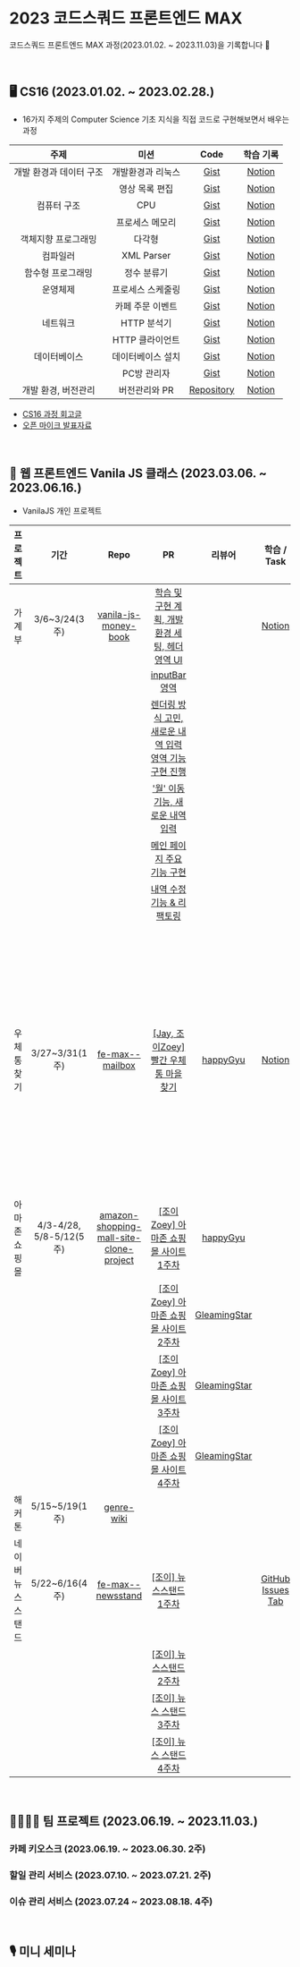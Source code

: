 # 2023 코드스쿼드 프론트엔드 MAX

코드스쿼드 프론트엔드 MAX 과정(2023.01.02. ~ 2023.11.03)을 기록합니다 🐾

<br />

## 🖥 CS16 (2023.01.02. ~ 2023.02.28.)

- 16가지 주제의 Computer Science 기초 지식을 직접 코드로 구현해보면서 배우는 과정

|               주제                | 미션              | Code                                                                     | 학습 기록                                                                 |
|:---------------------------------:| :-----------------: | :------------------------------------------------------------------------: | :-------------------------------------------------------------------------: |
|      개발 환경과 데이터 구조| 개발환경과 리눅스 | [Gist](https://gist.github.com/youzysu/0c0370cb4fd5196b4b2eb95946e7ce0f) | [Notion](https://flash-watcher-226.notion.site/CS01-98727965f28d4498b5159992adfdb90b?pvs=4)     |
|           | 영상 목록 편집    | [Gist](https://gist.github.com/youzysu/3c14c1065078073934294a96f779d449) | [Notion](https://flash-watcher-226.notion.site/CS02-8082ea277a0d4fdd832f064da995817a?pvs=4)     |
| 컴퓨터 구조 | CPU | [Gist](https://gist.github.com/youzysu/1968bb637c15d0e78f08556597edfee4) | [Notion](https://flash-watcher-226.notion.site/CS03-CPU-bcc7953fe1d24de5b0c43060ebbf2e35?pvs=4) |
|                                   | 프로세스 메모리   | [Gist](https://gist.github.com/youzysu/c4d5395ac561128cfcec31232df2c98e) | [Notion](https://flash-watcher-226.notion.site/CS04-0e45559ac55547f2861bc16d5ae1d8bb?pvs=4) |
|    객체지향 프로그래밍 |       다각형            |            [Gist](https://gist.github.com/youzysu/5a09d56bfea227336e6fdc74b8519d9d)    |                  [Notion](https://flash-watcher-226.notion.site/CS05-02a16653b5374b50a7757efd429a6c7f?pvs=4)       |
|                  컴파일러|  XML Parser                 |            [Gist](https://gist.github.com/youzysu/97aff257b1bdadbab8d0496f05544a7d)        |                                                                    [Notion](https://flash-watcher-226.notion.site/CS07-XML-Parser-0d9cfb5d398b412e98dcef62dd85dbe4?pvs=4)       |
| 함수형 프로그래밍            |     정수 분류기              |            [Gist](https://gist.github.com/youzysu/4b3722bb82ebb76eae703aecaa9525f1)                                                              |                                                                    [Notion](https://flash-watcher-226.notion.site/CS08-1cc7b5b4b71f4fce81cfca458c7fee67?pvs=4)       |
|        운영체제  |    프로세스 스케줄링               |            [Gist](https://gist.github.com/youzysu/7b98a55420bdab9a38ddd8abb6b85050)                                                              |                                                                    [Notion](https://flash-watcher-226.notion.site/CS10-2071dc0c91b4442da38847f4e345a02e?pvs=4)       |
| |   카페 주문 이벤트               |            [Gist](https://gist.github.com/youzysu/8a527f22cf3aec97de7c68aacc045055)                                                              |                                                                    [Notion](https://flash-watcher-226.notion.site/CS11-9c571d15bd9a4f80897a9c63dfe80316?pvs=4)       |
|         네트워크 |   HTTP 분석기                |            [Gist](https://gist.github.com/youzysu/c98e3d4913e1288f50f82926a365134b)                                                              |                                                                    [Notion](https://flash-watcher-226.notion.site/CS12-HTTP-2cbf711ebceb4741bcdf8f68d09fe093?pvs=4)       |
|         |   HTTP 클라이언트                |            [Gist](https://gist.github.com/youzysu/a4506c4d6c81d01c6357c1256437665c)                 |                                                 [Notion](https://flash-watcher-226.notion.site/CS13-HTTP-938f0d37305140b8b0e846b720225cd7?pvs=4)       |
| 데이터베이스        |     데이터베이스 설치              |            [Gist](https://gist.github.com/youzysu/b3cab9dddc3c3475fd8f4a3598fe728e)                                                              |                                                                    [Notion](https://flash-watcher-226.notion.site/CS14-d3773a42c47e4323a274fff08c9ed855?pvs=4)       |
|        |       PC방 관리자            |            [Gist](https://gist.github.com/youzysu/427cf3bb1c8caee5eb3f52561812bac3)                                                              |                                                                    [Notion](https://flash-watcher-226.notion.site/CS15-PC-56b4cce6aa774629ab3f3cb876ca460b?pvs=4)       |
|       개발 환경, 버전관리    |    버전관리와 PR            |            [Repository](https://github.com/youzysu/common-mit)                                                              |                                                                    [Notion](https://flash-watcher-226.notion.site/CS16-PR-6ac37e723e524567a46a0e09528228d9?pvs=4)       |

- [CS16 과정 회고글]() 
- [오픈 마이크 발표자료](https://docs.google.com/presentation/d/1gF8wwMawktnkTfeTx8Y7FUoUOef-K6OGYn4EujCBj-8/edit#slide=id.g1f5e40affc0_0_120)

<br />


## 🐥 웹 프론트엔드 Vanila JS 클래스 (2023.03.06. ~ 2023.06.16.)


- VanilaJS 개인 프로젝트

|      프로젝트      |                  기간                   |                                                  Repo                                                 |                                                               PR                                                                |                     리뷰어                      |                                          학습 / Task                                         |                        회고글                         |
|:------------------:|:---------------------------------------:|:-------------------------------------------------------------------------------------------------------------:|:-------------------------------------------------------------------------------------------------------------------------------:|:-----------------------------------------------:|:-------------------------------------------------------------------------------------------:|:-----------------------------------------------------:|
|       가계부       |          3/6~3/24(3주)          |                    [vanila-js-money-book](https://github.com/youzysu/vanila-js-money-book)                    |     [학습 및 구현 계획, 개발 환경 세팅, 헤더 영역 UI](https://github.com/codesquad-members-2023/fe-max--wise-wallet/pull/8)     |                                                 | [Notion](https://flash-watcher-226.notion.site/FE01-59b2930930d040e9a55a02a119c81e87?pvs=4) |                                                       |
|                    |                                         |                                                                                                               |                      [inputBar영역](https://github.com/codesquad-members-2023/fe-max--wise-wallet/pull/34)                      |                                                 |                                                                                             |                                                       |
|                    |                                         |                                                                                                               | [렌더링 방식 고민, 새로운 내역 입력 영역 기능 구현 진행](https://github.com/codesquad-members-2023/fe-max--wise-wallet/pull/50) |                                                 |                                                                                             |                                                       |
|                    |                                         |                                                                                                               |            ['월' 이동 기능, 새로운 내역 입력](https://github.com/codesquad-members-2023/fe-max--wise-wallet/pull/57)            |                                                 |                                                                                             |                                                       |
|                    |                                         |                                                                                                               |               [메인 페이지 주요 기능 구현](https://github.com/codesquad-members-2023/fe-max--wise-wallet/pull/80)               |                                                 |                                                                                             |                                                       |
|                    |                                         |                                                                                                               |               [내역 수정 기능 & 리팩토링](https://github.com/codesquad-members-2023/fe-max--wise-wallet/pull/84)                |                                                 |                                                                                             |                                                       |
|    우체통 찾기     |          3/27~3/31(1주)           |                         [fe-max--mailbox](https://github.com/youzysu/fe-max--mailbox)                         |            [[Jay, 조이Zoey] 빨간 우체통 마을 찾기](https://github.com/codesquad-members-2023/fe-max--mailbox/pull/8)            |     [happyGyu](https://github.com/happyGyu)     |   [Notion](https://flash-watcher-226.notion.site/f0f418765fc64e6a96b5a8321ef7ac4d?pvs=4)    | [내 인생 첫 페어 프로그래밍, 빨간 우체통 찾기 미션]() |
|   아마존 쇼핑몰    | 4/3-4/28, 5/8-5/12(5주) | [amazon-shopping-mall-site-clone-project](https://github.com/youzysu/amazon-shopping-mall-site-clone-project) |           [[조이Zoey] 아마존 쇼핑몰 사이트 1주차](https://github.com/codesquad-members-2023/fe-max--shopping/pull/30)           |     [happyGyu](https://github.com/happyGyu)     |                                                                                             |                                                       |
|                    |                                         |                                                                                                               |           [[조이Zoey] 아마존 쇼핑몰 사이트 2주차](https://github.com/codesquad-members-2023/fe-max--shopping/pull/53)           | [GleamingStar](https://github.com/GleamingStar) |                                                                                             |                                                       |
|                    |                                         |                                                                                                               |           [[조이Zoey] 아마존 쇼핑몰 사이트 3주차](https://github.com/codesquad-members-2023/fe-max--shopping/pull/77)           | [GleamingStar](https://github.com/GleamingStar) |                                                                                             |                                                       |
|                    |                                         |                                                                                                               |          [[조이Zoey] 아마존 쇼핑몰 사이트 4주차](https://github.com/codesquad-members-2023/fe-max--shopping/pull/101)           | [GleamingStar](https://github.com/GleamingStar) |                                                                                             |                                                       |
|       해커톤       |          5/15~5/19(1주)          |                              [genre-wiki](https://github.com/jsh3418/genre-wiki)                              |                                                                                                                                 |                                                 |                                                                                             |                                                       |
| 네이버 뉴스 스탠드 |          5/22~6/16(4주)          |                       [fe-max--newsstand](https://github.com/youzysu/fe-max--newsstand)                       |             [[조이] 뉴스스탠드 1주차](https://github.com/codesquad-members-2023/fe-max--newsstand/pull/15)              |                                                 |                                          [GitHub Issues Tab](https://github.com/youzysu/fe-max--newsstand/issues?q=is%3Aissue+is%3Aclosed)                                                       |                                                   |
|                    |                                         |                                                                                                               |                 [[조이] 뉴스스탠드 2주차](https://github.com/codesquad-members-2023/fe-max--newsstand/pull/23)                  |                                                 |                                                                                             |                                                       |
|                    |                                         |                                                                                                               |                 [[조이] 뉴스 스탠드 3주차](https://github.com/codesquad-members-2023/fe-max--newsstand/pull/38)                 |                                                 |                                                                                             |                                                       |
|                    |                                         |                                                                                                               |                 [[조이] 뉴스 스탠드 4주차](https://github.com/codesquad-members-2023/fe-max--newsstand/pull/45)                 |                                                 |                                                                                             |                                                       |

<br />

## 👨‍👩‍👧‍👦 팀 프로젝트 (2023.06.19. ~ 2023.11.03.)

### 카페 키오스크 (2023.06.19. ~ 2023.06.30. 2주)
### 할일 관리 서비스 (2023.07.10. ~ 2023.07.21. 2주)
### 이슈 관리 서비스 (2023.07.24 ~ 2023.08.18. 4주)

<br />

## 🎙 미니 세미나

